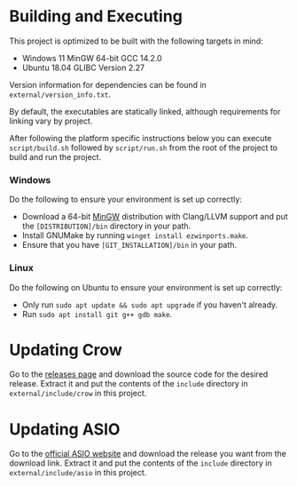 # Building and Executing
This project is optimized to be built with the following targets in mind:
- Windows 11 MinGW 64-bit GCC 14.2.0
- Ubuntu 18.04 GLIBC Version 2.27

Version information for dependencies can be found in `external/version_info.txt`.

By default, the executables are statically linked, although requirements for linking vary by project.

After following the platform specific instructions below you can execute `script/build.sh` followed by `script/run.sh`
from the root of the project to build and run the project.

### Windows
Do the following to ensure your environment is set up correctly:
- Download a 64-bit [MinGW](https://winlibs.com/) distribution with Clang/LLVM support and put the `[DISTRIBUTION]/bin`
  directory in your path.
- Install GNUMake by running `winget install ezwinports.make`.
- Ensure that you have `[GIT_INSTALLATION]/bin` in your path.

### Linux
Do the following on Ubuntu to ensure your environment is set up correctly:
- Only run `sudo apt update && sudo apt upgrade` if you haven't already.
- Run `sudo apt install git g++ gdb make`.

# Updating Crow
Go to the [releases page](https://github.com/CrowCpp/Crow/releases) and download the source code for the desired
release. Extract it and put the contents of the `include` directory in `external/include/crow` in this project.

# Updating ASIO
Go to the [official ASIO website](https://think-async.com/Asio/) and download the release you want from the download
link. Extract it and put the contents of the `include` directory in `external/include/asio` in this project.
